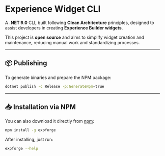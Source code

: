 # Experience Widget CLI

A **.NET 9.0** CLI, built following **Clean Architecture** principles, designed to assist developers in creating **Experience Builder widgets**.

This project is **open source** and aims to simplify widget creation and maintenance, reducing manual work and standardizing processes.

---

## 📦 Publishing

To generate binaries and prepare the NPM package:

```bash
dotnet publish -c Release -p:GenerateNpm=true
```

---

## 📥 Installation via NPM

You can also download it directly from [npm](https://www.npmjs.com/package/expforge):

```bash
npm install -g expforge
```

After installing, just run:

```bash
expforge --help
```
